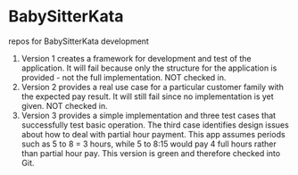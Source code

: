 # BabySitterKata
repos for BabySitterKata development

1) Version 1 creates a framework for development and test of the application.
	It will fail because only the structure for the application is provided - not the 
	full implementation. NOT checked in.
2) Version 2 provides a real use case for a particular customer family with the expected
	pay result. It will still fail since no implementation is yet given. NOT checked in.
3) Version 3 provides a simple implementation and three test cases that successfully test
	basic operation. The third case identifies design issues about how to deal with partial hour
	payment. This app assumes periods such as 5 to 8 = 3 hours, while 5 to 8:15 would pay 4 full hours
	rather than partial hour pay. This version is green and therefore checked into Git.
  
